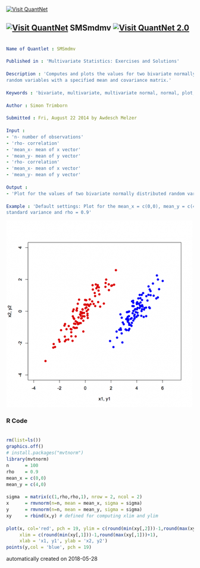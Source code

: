 [<img src="https://github.com/QuantLet/Styleguide-and-FAQ/blob/master/pictures/banner.png" width="888" alt="Visit QuantNet">](http://quantlet.de/)

## [<img src="https://github.com/QuantLet/Styleguide-and-FAQ/blob/master/pictures/qloqo.png" alt="Visit QuantNet">](http://quantlet.de/) **SMSmdmv** [<img src="https://github.com/QuantLet/Styleguide-and-FAQ/blob/master/pictures/QN2.png" width="60" alt="Visit QuantNet 2.0">](http://quantlet.de/)

```yaml

Name of Quantlet : SMSmdmv

Published in : 'Multivariate Statistics: Exercises and Solutions'

Description : 'Computes and plots the values for two bivariate normally distributed 
random variables with a specified mean and covariance matrix.'

Keywords : 'bivariate, multivariate, multivariate normal, normal, plot, graphical representation'

Author : Simon Trimborn

Submitted : Fri, August 22 2014 by Awdesch Melzer

Input :
- 'n- number of observations'
- 'rho- correlation'
- 'mean_x- mean of x vector'
- 'mean_y- mean of y vector'
- 'rho- correlation'
- 'mean_x- mean of x vector'
- 'mean_y- mean of y vector'

Output :
- 'Plot for the values of two bivariate normally distributed random variables'

Example : 'Default settings: Plot for the mean_x = c(0,0), mean_y = c(4,0), 
standard variance and rho = 0.9'

```

![Picture1](SMSmdmv.png)

### R Code
```r

rm(list=ls())
graphics.off()
# install.packages("mvtnorm")
library(mvtnorm)
n      = 100
rho    = 0.9
mean_x = c(0,0)
mean_y = c(4,0)

sigma  = matrix(c(1,rho,rho,1), nrow = 2, ncol = 2)
x      = rmvnorm(n=n, mean = mean_x, sigma = sigma)
y      = rmvnorm(n=n, mean = mean_y, sigma = sigma)
xy     = rbind(x,y) # defined for computing xlim and ylim

plot(x, col='red', pch = 19, ylim = c(round(min(xy[,2]))-1,round(max(xy[,2]))+1),
     xlim = c(round(min(xy[,1]))-1,round(max(xy[,1]))+1),
     xlab = 'x1, y1', ylab = 'x2, y2')
points(y,col = 'blue', pch = 19)

```

automatically created on 2018-05-28